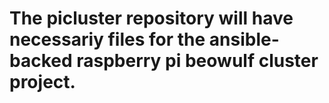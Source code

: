# The picluster repository will have necessariy files for the ansible-backed raspberry pi beowulf cluster project.